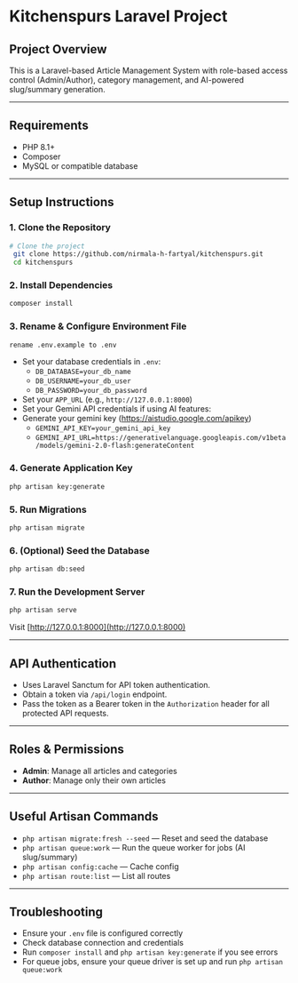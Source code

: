 # Kitchenspurs Laravel Project

## Project Overview
This is a Laravel-based Article Management System with role-based access control (Admin/Author), category management, and AI-powered slug/summary generation.

---

## Requirements
- PHP 8.1+
- Composer
- MySQL or compatible database

---

## Setup Instructions

### 1. Clone the Repository
```bash
# Clone the project
 git clone https://github.com/nirmala-h-fartyal/kitchenspurs.git
 cd kitchenspurs
```

### 2. Install Dependencies
```bash
composer install
```

### 3. Rename & Configure Environment File
```bash
rename .env.example to .env
```
- Set your database credentials in `.env`:
  - `DB_DATABASE=your_db_name`
  - `DB_USERNAME=your_db_user`
  - `DB_PASSWORD=your_db_password`
- Set your `APP_URL` (e.g., `http://127.0.0.1:8000`)
- Set your Gemini API credentials if using AI features:
- Generate your gemini key (https://aistudio.google.com/apikey)
  - `GEMINI_API_KEY=your_gemini_api_key`
  - `GEMINI_API_URL=https://generativelanguage.googleapis.com/v1beta/models/gemini-2.0-flash:generateContent` 

### 4. Generate Application Key
```bash
php artisan key:generate
```

### 5. Run Migrations
```bash
php artisan migrate
```

### 6. (Optional) Seed the Database
```bash
php artisan db:seed
```

### 7. Run the Development Server
```bash
php artisan serve
```
Visit [http://127.0.0.1:8000](http://127.0.0.1:8000)

---

## API Authentication
- Uses Laravel Sanctum for API token authentication.
- Obtain a token via `/api/login` endpoint.
- Pass the token as a Bearer token in the `Authorization` header for all protected API requests.

---

## Roles & Permissions
- **Admin**: Manage all articles and categories
- **Author**: Manage only their own articles

---

## Useful Artisan Commands
- `php artisan migrate:fresh --seed` — Reset and seed the database
- `php artisan queue:work` — Run the queue worker for jobs (AI slug/summary)
- `php artisan config:cache` — Cache config
- `php artisan route:list` — List all routes

---

## Troubleshooting
- Ensure your `.env` file is configured correctly
- Check database connection and credentials
- Run `composer install` and `php artisan key:generate` if you see errors
- For queue jobs, ensure your queue driver is set up and run `php artisan queue:work`

